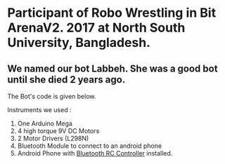 # Participant of Robo Wrestling in Bit ArenaV2. 2017 at North South University, Bangladesh. 
## We named our bot Labbeh. She was a good bot until she died 2 years ago.

The Bot's code is given below.

Instruments we used :
1. One Arduino Mega
2. 4 high torque 9V DC Motors
3. 2 Motor Drivers (L298N)
4. Bluetooth Module to connect to an android phone
5. Android Phone with [Bluetooth RC Controller](https://play.google.com/store/apps/details?id=braulio.calle.bluetoothRCcontroller) installed.
